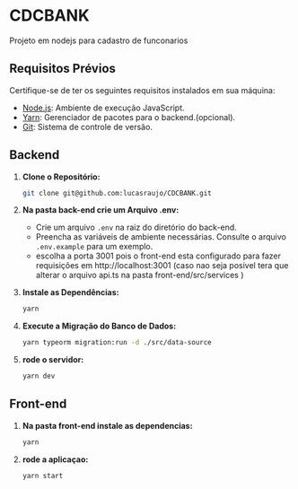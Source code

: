 # CDCBANK

Projeto em nodejs para cadastro de funconarios

## Requisitos Prévios

Certifique-se de ter os seguintes requisitos instalados em sua máquina:

- [Node.js](https://nodejs.org/): Ambiente de execução JavaScript.
- [Yarn](https://yarnpkg.com/): Gerenciador de pacotes para o backend.(opcional).
- [Git](https://git-scm.com/): Sistema de controle de versão.

## Backend

1. **Clone o Repositório:**

   ```bash
   git clone git@github.com:lucasraujo/CDCBANK.git

   ```

2. **Na pasta back-end crie um Arquivo .env:**

   - Crie um arquivo `.env` na raiz do diretório do back-end.
   - Preencha as variáveis de ambiente necessárias. Consulte o arquivo `.env.example` para um exemplo.
   - escolha a porta 3001 pois o front-end esta configurado para fazer requisições em http://localhost:3001 (caso nao seja posivel tera que alterar o arquivo api.ts na pasta front-end/src/services )

3. **Instale as Dependências:**
   ```bash
   yarn
   ```
4. **Execute a Migração do Banco de Dados:**
   ```bash
   yarn typeorm migration:run -d ./src/data-source
   ```
5. **rode o servidor:**
   ```bash
   yarn dev
   ```

## Front-end

1. **Na pasta front-end instale as dependencias:**
   ```bash
   yarn
   ```
1. **rode a aplicaçao:**
   ```bash
   yarn start
   ```
